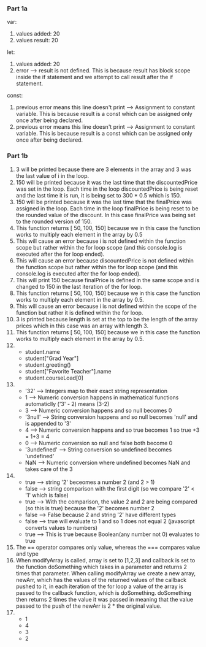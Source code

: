 ### Part 1a

var: 
1. values added: 20
2. values result: 20

let:
1. values added: 20
2. error --> result is not defined. This is because result has block scope inside the if statement and we attempt to call result after the if statement.

const:
1.  previous error means this line doesn't print --> Assignment to constant variable. This is because result is a const which can be assigned only once after being declared.
2. previous error means this line doesn't print --> Assignment to constant variable. This is because result is a const which can be assigned only once after being declared.

### Part 1b
1. 3 will be printed because there are 3 elements in the array and 3 was the last value of i in the loop.
2. 150 will be printed because it was the last time that the discountedPrice was set in the loop. Each time in the loop discountedPrice is being reset and the last time it is run, it is being set to 300 * 0.5 which is 150.
3. 150 will be printed because it was the last time that the finalPrice was assigned in the loop. Each time in the loop finalPrice is being reset to be the rounded value of the discount. In this case finalPrice was being set to the rounded version of 150.
4. This function returns [ 50, 100, 150] because we in this case the function works to multiply each element in the array by 0.5
5. This will cause an error because i is not defined within the function scope but rather within the for loop scope (and this console.log is executed after the for loop ended).
6. This will cause an error because discountedPrice is not defined within the function scope but rather within the for loop scope (and this console.log is executed after the for loop ended).
7. This will print 150 because finalPrice is defined in the same scope and is changed to 150 in the last iteration of the for loop.
8. This function returns [ 50, 100, 150] because we in this case the function works to multiply each element in the array by 0.5.
9. This will cause an error because i is not defined within the scope of the function but rather it is defined within the for loop.
10. 3 is printed because length is set at the top to be the length of the array prices which in this case was an array with length 3.
11. This function returns [ 50, 100, 150] because we in this case the function works to multiply each element in the array by 0.5.
12. 
    * student.name
    * student["Grad Year"]
    * student.greeting()
    * student["Favorite Teacher"].name
    * student.courseLoad[0]
13. 
    * '32' --> Integers map to their exact string representation
    * 1 --> Numeric conversion happens in mathematical functions automaticlly ('3' - 2) means (3-2)
    * 3 --> Numeric conversion happens and so null becomes 0
    * '3null' --> String conversion happens and so null becomes 'null' and is appended to '3'
    * 4 --> Numeric conversion happens and so true becomes 1 so true +3 = 1+3 = 4
    * 0 --> Numeric conversion so null and false both become 0
    * '3undefined' --> String conversion so  undefined becomes 'undefined'
    * NaN --> Numeric conversion where undefined becomes NaN and takes care of the 3
14. 
    * true --> string '2' beceomes a number 2 (and 2 > 1)
    * false --> string comparison with the first digit (so we compare '2' < '1' which is false)
    * true --> With the comparison, the value 2 and 2 are being compared (so this is true) because the '2' becomes number 2
    * false --> False because 2 and string '2' have different types
    * false --> true will evaluate to 1 and so 1 does not equal 2 (javascript converts values to numbers)
    * true --> This is true because Boolean(any number not 0) evaluates to true
15. The == operator compares only value, whereas the === compares value and type
16. When modifyArray is called, array is set to [1,2,3] and callback is set to the function doSomething which takes in a parameter and returns 2 times that parameter. When calling modifyArray we create a new array, newArr, which has the values of the returned values of the callback pushed to it, in each iteration of the for loop a value of the array is passed to the callback function, which is doSomething. doSomething then returns 2 times the value it was passed in meaning that the value passed to the push of the newArr is 2 * the original value.
17. * 1
    * 4
    * 3
    * 2